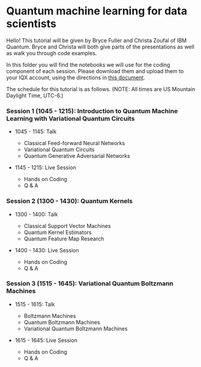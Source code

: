 # Quantum machine learning for data scientists
Hello! This tutorial will be given by Bryce Fuller and Christa Zoufal of IBM Quantum. Bryce and Christa will both
give parts of the presentations as well as walk you through code examples.

In this folder you will find the notebooks we will use for the coding component of each session. Please download them
and upload them to your IQX account, using the directions in [this document](../Uploading.md).

The schedule for this tutorial is as follows. (NOTE: All times are US Mountain Daylight Time, UTC-6.)

### Session 1 (1045 - 1215): Introduction to Quantum Machine Learning with Variational Quantum Circuits

* 1045 - 1145: Talk
    * Classical Feed-forward Neural Networks
    * Variational Quantum Circuits
    * Quantum Generative Adversarial Networks

* 1145 - 1215: Live Session
    * Hands on Coding
    * Q & A

### Session 2 (1300 - 1430): Quantum Kernels

* 1300 - 1400: Talk
    * Classical Support Vector Machines
    * Quantum Kernel Estimators
    * Quantum Feature Map Research

* 1400 - 1430: Live Session
    * Hands on Coding
    * Q & A

### Session 3 (1515 - 1645): Variational Quantum Boltzmann Machines

* 1515 - 1615: Talk
    * Boltzmann Machines
    * Quantum Boltzmann Machines
    * Variational Quantum Boltzmann Machines

* 1615 - 1645: Live Session
    * Hands on Coding
    * Q & A
